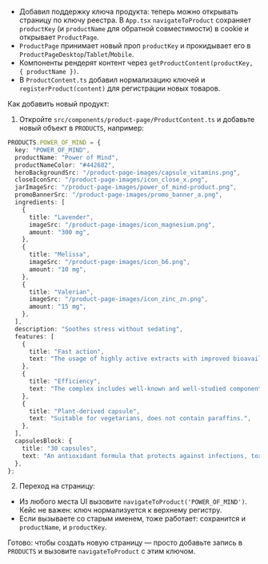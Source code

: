 - Добавил поддержку ключа продукта: теперь можно открывать страницу по ключу реестра. В `App.tsx` `navigateToProduct` сохраняет `productKey` (и `productName` для обратной совместимости) в cookie и открывает `ProductPage`.
- `ProductPage` принимает новый проп `productKey` и прокидывает его в `ProductPageDesktop`/`Tablet`/`Mobile`.
- Компоненты рендерят контент через `getProductContent(productKey, { productName })`.
- В `ProductContent.ts` добавил нормализацию ключей и `registerProduct(content)` для регистрации новых товаров.

Как добавить новый продукт:

1. Откройте `src/components/product-page/ProductContent.ts` и добавьте новый объект в `PRODUCTS`, например:

```typescript
PRODUCTS.POWER_OF_MIND = {
  key: "POWER_OF_MIND",
  productName: "Power of Mind",
  productNameColor: "#442682",
  heroBackgroundSrc: "/product-page-images/capsule_vitamins.png",
  closeIconSrc: "/product-page-images/icon_close_x.png",
  jarImageSrc: "/product-page-images/power_of_mind-product.png",
  promoBannerSrc: "/product-page-images/promo_banner_a.png",
  ingredients: [
    {
      title: "Lavender",
      imageSrc: "/product-page-images/icon_magnesium.png",
      amount: "300 mg",
    },
    {
      title: "Melissa",
      imageSrc: "/product-page-images/icon_b6.png",
      amount: "10 mg",
    },
    {
      title: "Valerian",
      imageSrc: "/product-page-images/icon_zinc_zn.png",
      amount: "15 mg",
    },
  ],
  description: "Soothes stress without sedating",
  features: [
    {
      title: "Fast action",
      text: "The usage of highly active extracts with improved bioavailability.",
    },
    {
      title: "Efficiency",
      text: "The complex includes well-known and well-studied components that have undergone prolonged clinical studies.",
    },
    {
      title: "Plant-derived capsule",
      text: "Suitable for vegetarians, does not contain paraffins.",
    },
  ],
  capsulesBlock: {
    title: "30 capsules",
    text: "An antioxidant formula that protects against infections, toxins and premature aging. Reduces the risk of developing chronic diseases. Slows down the aging process. Promotes cell regeneration. Supports immunity Prevents the development of oxidative processes. Each capsule of A contains 80 mg of grape seed extract and, when taken daily, helps reduce the risk of cardiovascular disease, cleanse blood vessels and neutralize oxidative processes.",
  },
};
```

2. Переход на страницу:

- Из любого места UI вызовите `navigateToProduct('POWER_OF_MIND')`. Кейс не важен: ключ нормализуется к верхнему регистру.
- Если вызываете со старым именем, тоже работает: сохранится и `productName`, и `productKey`.

Готово: чтобы создать новую страницу — просто добавьте запись в `PRODUCTS` и вызовите `navigateToProduct` с этим ключом.
